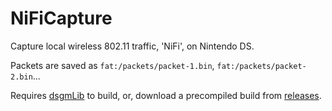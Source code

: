 # NiFiCapture
Capture local wireless 802.11 traffic, 'NiFi', on Nintendo DS.

Packets are saved as `fat:/packets/packet-1.bin`, `fat:/packets/packet-2.bin`...

Requires [dsgmLib](https://github.com/DSGameMaker/dsgmLib) to build, or, download a precompiled build from [releases](https://github.com/CTurt/NiFiCapture/releases).
